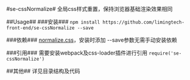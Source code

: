 #se-cssNormalize#
全局css样式重置，保持浏览器基础渲染效果相同

##Usage##
###安装###
`npm install https://github.com/limingtech-front-end/se-cssNormalize --save`

###依赖###
[normalize.css](http://necolas.github.io/normalize.css/)，安装时添加 --save参数无需手动安装依赖

###引用###
需要安装webpack及css-loader插件进行引用
`require('se-cssNormalize')`


##其他##
详见目录结构及代码

